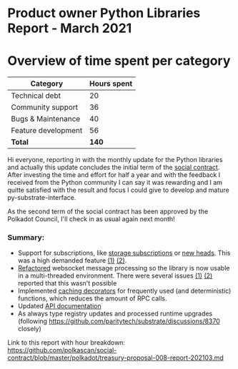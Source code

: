 # Product owner Python Libraries Report - March 2021

# Overview of time spent per category

| Category           | Hours spent  |
|--------------------|-----|
| Technical debt     | 20  |
| Community support  | 36  |
| Bugs & Maintenance | 40  |
| Feature development|  56  |
| **Total**|  **140**  |


Hi everyone, reporting in with the monthly update for the Python libraries and actually this update concludes the initial term of the [social contract](https://github.com/polkascan/social-contract/blob/library-maintenance/polkadot/social-contract-002.md). After investing the time and effort for half a year and with the feedback I received from the Python community I can say it was rewarding and I am quitte satisfied with the result and focus I could give to develop and mature py-substrate-interface.

As the second term of the social contract has been approved by the Polkadot Council, I'll check in as usual again next month!

### Summary:

* Support for subscriptions, like [storage subscriptions](https://github.com/polkascan/py-substrate-interface#storage-subscriptions) or [new heads](https://github.com/polkascan/py-substrate-interface#subscribe-to-new-block-headers). This was a high demanded feature [(1)](https://github.com/polkascan/py-substrate-interface/issues/83) [(2)](https://github.com/polkascan/py-substrate-interface/issues/90).
* [Refactored](https://github.com/polkascan/py-substrate-interface/pull/91/files) websocket message processing so the library is now usable in a multi-threaded environment. There were several issues [(1)](https://github.com/polkascan/py-substrate-interface/issues/89) [(2)](https://github.com/polkascan/py-substrate-interface/issues/82) reported that this wasn't possible
* Implemented [caching decorators](https://github.com/polkascan/py-substrate-interface/commit/427047841eb6b5025eadb6883463bee073ede94b) for frequently used (and deterministic) functions, which reduces the amount of RPC calls.
* Updated [API documentation](https://polkascan.github.io/py-substrate-interface/)
* As always type registry updates and processed runtime upgrades (following https://github.com/paritytech/substrate/discussions/8370 closely)


Link to this report with hour breakdown: https://github.com/polkascan/social-contract/blob/master/polkadot/treasury-proposal-008-report-202103.md
